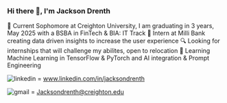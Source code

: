 ### Hi there 👋, I'm Jackson Drenth

📖 Current Sophomore at Creighton University, I am graduating in 3 years, May 2025 with a BSBA in FinTech & BIA: IT Track
💼 Intern at Milli Bank creating data driven insights to increase the user experience
🔍 Looking for internships that will challenge my abilites, open to relocation
📝 Learning Machine Learning in TensorFlow & PyTorch and AI integration & Prompt Engineering







![linkedin](https://img.shields.io/badge/LinkedIn-0A66C2?style=for-the-badge&logo=LinkedIn&logoColor=white) = www.linkedin.com/in/jacksondrenth

![gmail](https://img.shields.io/badge/Gmail-EA4335?style=for-the-badge&logo=Gmail&logoColor=white) = Jacksondrenth@creighton.edu
